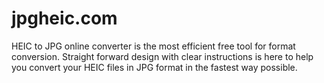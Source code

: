 # jpgheic.com
HEIC to JPG online converter is the most efficient free tool for format conversion. Straight forward design with clear instructions is here to help you convert your HEIC files in JPG format in the fastest way possible.
